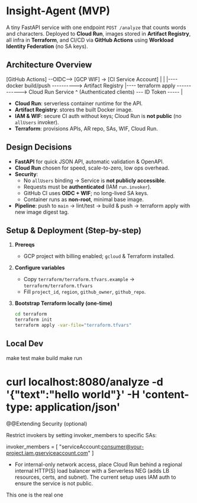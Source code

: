 # Insight-Agent (MVP)

A tiny FastAPI service with one endpoint `POST /analyze` that counts words and characters.
Deployed to **Cloud Run**, images stored in **Artifact Registry**, all infra in **Terraform**, and CI/CD via **GitHub Actions** using **Workload Identity Federation** (no SA keys).

## Architecture Overview

[GitHub Actions] --OIDC--> [GCP WIF] -> [CI Service Account]
| |
|---- docker build/push ----------> Artifact Registry
|---- terraform apply ------------> Cloud Run Service
^
(Authenticated clients) --- ID Token ----- |


- **Cloud Run**: serverless container runtime for the API.
- **Artifact Registry**: stores the built Docker image.
- **IAM & WIF**: secure CI auth without keys; Cloud Run is **not public** (no `allUsers` invoker).
- **Terraform**: provisions APIs, AR repo, SAs, WIF, Cloud Run.

## Design Decisions

- **FastAPI** for quick JSON API, automatic validation & OpenAPI.
- **Cloud Run** chosen for speed, scale-to-zero, low ops overhead.
- **Security**: 
  - No `allUsers` binding → Service is **not publicly accessible**.
  - Requests must be **authenticated** (IAM `run.invoker`).
  - GitHub CI uses **OIDC + WIF**; no long-lived SA keys.
  - Container runs as **non-root**, minimal base image.
- **Pipeline**: push to `main` → lint/test → build & push → terraform apply with new image digest tag.

## Setup & Deployment (Step-by-step)

1. **Prereqs**
   - GCP project with billing enabled; `gcloud` & Terraform installed.

2. **Configure variables**
   - Copy `terraform/terraform.tfvars.example` → `terraform/terraform.tfvars`
   - Fill `project_id`, `region`, `github_owner`, `github_repo`.

3. **Bootstrap Terraform locally (one-time)**
   ```bash
   cd terraform
   terraform init
   terraform apply -var-file="terraform.tfvars"
    ```

## Local Dev

make test
make build
make run
# curl localhost:8080/analyze -d '{"text":"hello world"}' -H 'content-type: application/json'

@@Extending Security (optional)

Restrict invokers by setting invoker_members to specific SAs:

invoker_members = [
  "serviceAccount:consumer@your-project.iam.gserviceaccount.com"
]


- For internal-only network access, place Cloud Run behind a regional internal HTTP(S) load balancer with a Serverless NEG (adds LB resources, certs, and subnet). The current setup uses IAM auth to ensure the service is not public.

This one is the real one 
